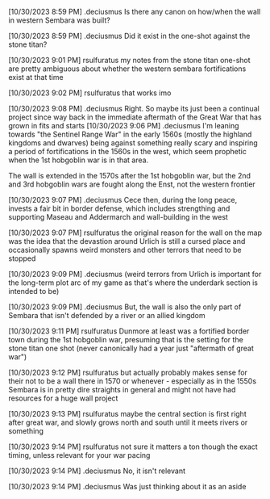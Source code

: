 
[10/30/2023 8:59 PM] .deciusmus
Is there any canon on how/when the wall in western Sembara was built?

[10/30/2023 8:59 PM] .deciusmus
Did it exist in the one-shot against the stone titan?


[10/30/2023 9:01 PM] rsulfuratus
my notes from the stone titan one-shot are pretty ambiguous about whether the western sembara fortifications exist at that time

[10/30/2023 9:02 PM] rsulfuratus
that works imo

[10/30/2023 9:08 PM] .deciusmus
Right. So maybe its just been a continual project since way back in the immediate aftermath of the Great War that has grown in fits and starts
[10/30/2023 9:06 PM] .deciusmus
I'm leaning towards "the Sentinel Range War" in the early 1560s (mostly the highland kingdoms and dwarves) being against something really scary and inspiring a period of fortifications in the 1560s in the west, which seem prophetic when the 1st hobgoblin war is in that area.

The wall is extended in the 1570s after the 1st hobgoblin war, but the 2nd and 3rd hobgoblin wars are fought along the Enst, not the western frontier


[10/30/2023 9:07 PM] .deciusmus
Cece then, during the long peace, invests a fair bit in border defense, which includes strengthing and supporting Maseau and Addermarch and wall-building in the west


[10/30/2023 9:07 PM] rsulfuratus
the original reason for the wall on the map was the idea that the devastion around Urlich is still a cursed place and occasionally spawns weird monsters and other terrors that need to be stopped



[10/30/2023 9:09 PM] .deciusmus
(weird terrors from Urlich is important for the long-term plot arc of my game as that's where the underdark section is intended to be)


[10/30/2023 9:09 PM] .deciusmus
But, the wall is also the only part of Sembara that isn't defended by a river or an allied kingdom


[10/30/2023 9:11 PM] rsulfuratus
Dunmore at least was a fortified border town during the 1st hobgoblin war, presuming that is the setting for the stone titan one shot (never canonically had a year just "aftermath of great war")


[10/30/2023 9:12 PM] rsulfuratus
but actually probably makes sense for their not to be a wall there in 1570 or whenever - especially as in the 1550s Sembara is in pretty dire straights in general and might not have had resources for a huge wall project


[10/30/2023 9:13 PM] rsulfuratus
maybe the central section is first right after great war, and slowly grows north and south until it meets rivers or something


[10/30/2023 9:14 PM] rsulfuratus
not sure it matters a ton though the exact timing, unless relevant for your war pacing


[10/30/2023 9:14 PM] .deciusmus
No, it isn't relevant


[10/30/2023 9:14 PM] .deciusmus
Was just thinking about it as an aside